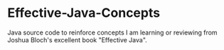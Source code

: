 # Effective-Java-Concepts
Java source code to reinforce concepts I am learning or reviewing from Joshua Bloch's excellent book "Effective Java".
